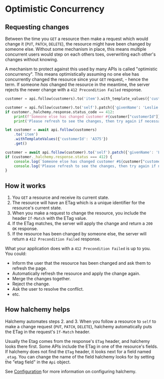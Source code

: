 # Optimistic Concurrency
## Requesting changes
Between the time you `GET` a resource then make a request which would change it (`PUT`, `PATCH`, `DELETE`), the resource might have been changed by someone else.  Without some mechanism in place, this means multiple concurrent users would step on each others toes, overwriting each other's changes without knowing.

A mechanism to protect against this used by many APIs is called "optimistic concurrency".  This means optimistically assuming no one else has concurrently changed the resource since your `GET` request, - hence the term.  If someone *has* changed the resource in the meantime, the server rejects the newer change with a `412 Precondition Failed` response.

<tabs>
<tab name="Python">

```python
customer = api.follow(customers).to('item').with_template_values({'customerId': 'A375'}).get()

customer = api.follow(customer).to('self').patch({'givenName': 'Leslie'})
if customer._halchemy.response.status_code == 412:
    print(f'Someone else has changed customer #{customer["customerId"]}.')
    print('Please refresh to see the changes, then try again if necessary.')
```
</tab>

<tab name="JavaScript">

```javascript
let customer = await api.follow(customers)
    .to('item')
    .withTemplateValues({'customerId': 'A375'})
    .get()

customer = await api.follow(customer).to('self').patch({'givenName': 'Leslie'})
if (customer._halchemy.response.status === 412) {
    console.log(`Someone else has changed customer #${customer["customerId"]}.`)
    console.log('Please refresh to see the changes, then try again if necessary.')
}
```
</tab>

<future-languages />
</tabs>

## How it works
1. You `GET` a resource and receive its current state.
2. The resource will have an ETag which is a unique identifier for the resource's current state.
3. When you make a request to change the resource, you include the header `If-Match` with the ETag value.
4. If the ETag matches, the server will apply the change and return a `200 OK` response.
5. If the resource has been changed by someone else, the server will return a `412 Precondition Failed` response.

What your application does with a  `412 Precondition Failed` is up to you.  You could:
- Inform the user that the resource has been changed and ask them to refresh the page.
- Automatically refresh the resource and apply the change again.
- Merge the changes together.
- Reject the change.
- Ask the user to resolve the conflict.
- etc.

## How halchemy helps
Halchemy automates steps 2. and 3.   When you follow a resource to `self` to make a change request (`PUT`, `PATCH`, `DELETE`), halchemy automatically puts the ETag in the request's `If-Match` header.

Usually the Etag comes from the response's `ETag` header, and halchemy looks there first.  Some APIs include the ETag in one of the resource's fields.  If halchemy does not find the `ETag` header, it looks next for a field named `_etag`.  You can change the name of the field halchemy looks for by setting the "etag field" in the `Api` object.

See [Configuration](../configuration/properties) for more information on configuring halchemy.
